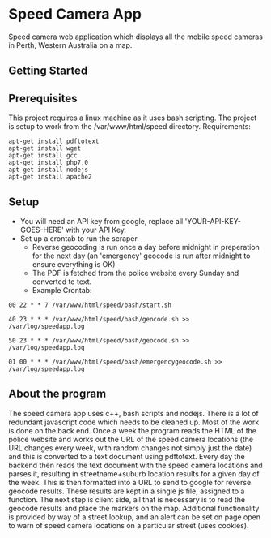 # Speed Camera App
Speed camera web application which displays all the mobile speed cameras in Perth, Western Australia on a map.
## Getting Started
## Prerequisites
This project requires a linux machine as it uses bash scripting.  The project is setup to work from the /var/www/html/speed directory.
Requirements:
```
apt-get install pdftotext
apt-get install wget
apt-get install gcc
apt-get install php7.0
apt-get install nodejs
apt-get install apache2

```
## Setup
- You will need an API key from google, replace all 'YOUR-API-KEY-GOES-HERE' with your API Key.
- Set up a crontab to run the scraper.  
  - Reverse geocoding is run once a day before midnight in preperation for the next day (an 'emergency' geocode is run after midnight to ensure everything is OK)
  - The PDF is fetched from the police website every Sunday and converted to text.  
  - Example Crontab:
```
00 22 * * 7 /var/www/html/speed/bash/start.sh

40 23 * * * /var/www/html/speed/bash/geocode.sh >> /var/log/speedapp.log

50 23 * * * /var/www/html/speed/bash/geocode.sh >> /var/log/speedapp.log

01 00 * * * /var/www/html/speed/bash/emergencygeocode.sh >> /var/log/speedapp.log
```
## About the program
The speed camera app uses c++, bash scripts and nodejs.  There is a lot of redundant javascript code which needs to be cleaned up. 
Most of the work is done on the back end.  Once a week the program reads the HTML of the police website and works out the URL of the speed camera locations (the URL changes every week, with random changes not simply just the date) and this is converted to a text document using pdftotext.
Every day the backend then reads the text document with the speed camera locations and parses it, resulting in streetname+suburb location results for a given day of the week. This is then formatted into a URL to send to google for reverse geocode results.  These results are kept in a single js file, assigned to a function.
The next step is client side, all that is necessary is to read the geocode results and place the markers on the map.  Additional functionality is provided by way of a street lookup, and an alert can be set on page open to warn of speed camera locations on a particular street (uses cookies).
